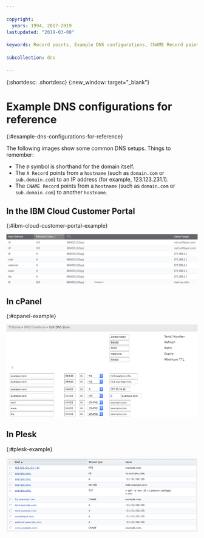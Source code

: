 ```yaml
---

copyright:
  years: 1994, 2017-2019
lastupdated: "2019-03-08"

keywords: Record points, Example DNS configurations, CNAME Record points

subcollection: dns

---
```


{:shortdesc: .shortdesc}
{:new_window: target="_blank"}

# Example DNS configurations for reference
{:#example-dns-configurations-for-reference}

The following images show some common DNS setups. Things to remember:

 * The `@` symbol is shorthand for the domain itself.
 * The `A Record` points from a `hostname` (such as `domain.com` or `sub.domain.com`) to an IP address (for example, 123.123.231.1).
 * The `CNAME Record` points from a `hostname` (such as `domain.com` or `sub.domain.com`) to another `hostname`.

## In the IBM Cloud Customer Portal
{:#ibm-cloud-customer-portal-example}

![Figure 1: IBM Customer Portal DNS zone example](images/dns1.png)


## In cPanel
{:#cpanel-example}

![Figure 2: cPanel DNS zone example](images/cpaneldns.png)


## In Plesk
{:#plesk-example}

![Figure 3: Plesk DNS Example](images/plesk2dns.png)
